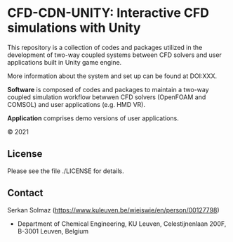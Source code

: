 # CFD-CDN-UNITY: Interactive CFD simulations with Unity

This repository is a collection of codes and packages utilized in the development of two-way coupled systems between CFD solvers and user applications built in Unity game engine.

More information about the system and set up can be found at DOI:XXX.

**Software** is composed of codes and packages to maintain a two-way coupled simulation workflow betwwen CFD solvers (OpenFOAM and COMSOL) and user applications (e.g. HMD VR).

**Application** comprises demo versions of user applications.

© 2021

## License
Please see the file ./LICENSE for details.

## Contact
Serkan Solmaz (https://www.kuleuven.be/wieiswie/en/person/00127798)
* Department of Chemical Engineering, KU Leuven, Celestijnenlaan 200F, B-3001 Leuven, Belgium


